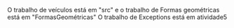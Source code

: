 O trabalho de veículos está em "src" e o trabalho de Formas geométricas está em "FormasGeométricas"
O trabalho de Exceptions está em atividade5
